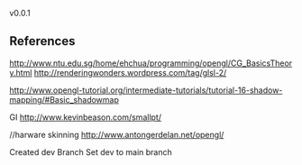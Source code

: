 v0.0.1

References
----------
http://www.ntu.edu.sg/home/ehchua/programming/opengl/CG_BasicsTheory.html
http://renderingwonders.wordpress.com/tag/glsl-2/

http://www.opengl-tutorial.org/intermediate-tutorials/tutorial-16-shadow-mapping/#Basic_shadowmap

GI
http://www.kevinbeason.com/smallpt/

//harware skinning
http://www.antongerdelan.net/opengl/

Created dev Branch
Set dev to main branch